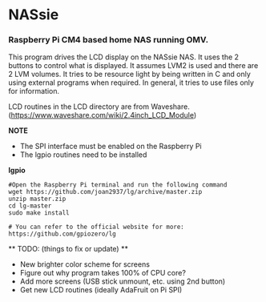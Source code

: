 # NASsie
### Raspberry Pi CM4 based home NAS running OMV.

This program drives the LCD display on the NASsie NAS. It uses the 2 buttons to control what is displayed. It assumes LVM2 is used and there are 2 LVM volumes. It tries to be resource light by being written in C and only using external programs when required. In general, it tries to use files only for information.

LCD routines in the LCD directory are from Waveshare.
(https://www.waveshare.com/wiki/2.4inch_LCD_Module)

**NOTE**
- The SPI interface must be enabled on the Raspberry Pi
- The lgpio routines need to be installed

**lgpio**
```
#Open the Raspberry Pi terminal and run the following command
wget https://github.com/joan2937/lg/archive/master.zip
unzip master.zip
cd lg-master
sudo make install

# You can refer to the official website for more: https://github.com/gpiozero/lg
```

 ** TODO: (things to fix or update) **
 - New brighter color scheme for screens
 - Figure out why program takes 100% of CPU core?
 - Add more screens (USB stick unmount, etc. using 2nd button)
 - Get new LCD routines (ideally AdaFruit on Pi SPI)
